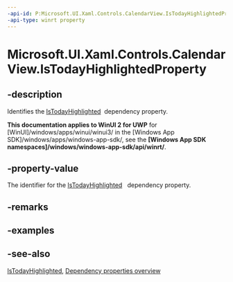 ```yaml
---
-api-id: P:Microsoft.UI.Xaml.Controls.CalendarView.IsTodayHighlightedProperty
-api-type: winrt property
---
```


<!-- Property syntax
public Windows.UI.Xaml.DependencyProperty IsTodayHighlightedProperty { get; }
-->

# Microsoft.UI.Xaml.Controls.CalendarView.IsTodayHighlightedProperty

## -description
Identifies the [IsTodayHighlighted](calendarview_istodayhighlighted.md)  dependency property.

**This documentation applies to WinUI 2 for UWP** for [WinUI]/windows/apps/winui/winui3/ in the [Windows App SDK]/windows/apps/windows-app-sdk/, see the **[Windows App SDK namespaces]/windows/windows-app-sdk/api/winrt/**.

## -property-value
The identifier for the [IsTodayHighlighted](calendarview_istodayhighlighted.md)   dependency property.

## -remarks

## -examples

## -see-also
[IsTodayHighlighted](calendarview_istodayhighlighted.md), [Dependency properties overview](/windows/uwp/xaml-platform/dependency-properties-overview)
